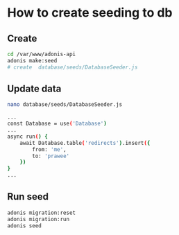 # How to create seeding to db

## Create

```bash
cd /var/www/adonis-api
adonis make:seed
# create  database/seeds/DatabaseSeeder.js
```

## Update data

```bash
nano database/seeds/DatabaseSeeder.js
```

```bash
...
const Database = use('Database')
...
async run() {
    await Database.table('redirects').insert({
        from: 'me',
        to: 'prawee'
    })
}
...
```

## Run seed

```bash
adonis migration:reset
adonis migration:run
adonis seed
```
